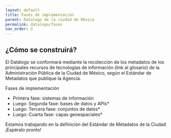 ```yaml
---
layout: default
title: Fases de implementación 
parent: Datalogo de la ciudad de México
permalink: datalogo/fases
nav_order: 3
---
```


<h2>¿Cómo se construirá?</h2>

El Datálogo se conformará mediante la recolección de los metadatos de los principales recursos de tecnologías de información (link al glosario) de la Administración Pública de la Ciudad de México, según el Estándar de Metadatos que publique la Agencia. 

Fases de implementación 
- Primera fase: sistemas de información 
- Luego: Segunda fase: bases de datos y APIs*
- Luego: Tercera fase: conjuntos de datos*
- Luego: Cuarta fase: capas geoespaciales* 


Estamos trabajando en la definición del Estándar de Metadatos de la Ciudad ¡Espéralo pronto! 

